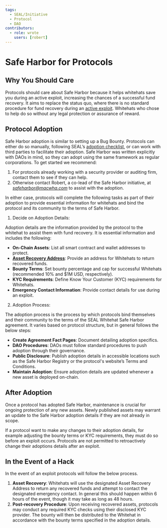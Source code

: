 ```yaml
---
tags:
  - SEAL/Initiative
  - Protocol
  - DAO
contributors:
  - role: wrote
    users: [robert]
---
```


# Safe Harbor for Protocols

## Why You Should Care

Protocols should care about Safe Harbor because it helps whitehats save you during an active exploit, increasing the chances of a successful fund recovery. It aims to replace the status quo, where there is no standard procedure for fund recovery during an [active exploit](./key-terms.md#active-exploit). Whitehats who chose to help do so without any legal protection or assurance of reward.

## Protocol Adoption

Safe Harbor adoption is similar to setting up a Bug Bounty. Protocols can either do so manually, following SEAL’s [adoption checklist](https://docs.google.com/document/d/1ZfpJacBKGZR1EcfxReqSToXXSHF-iOIThU66S6M20aQ), or can work with third parties to facilitate their adoption. Safe Harbor was written explicitly with DAOs in mind, so they can adopt using the same framework as regular corporations. To get started we recommend:

1. For protocols already working with a security provider or auditing firm, contact them to see if they can help.
2. Otherwise contact Robert, a co-lead of the Safe Harbor initiative, at *safeharbor@macwha.com* to assist with the adoption.

In either case, protocols will complete the following tasks as part of their adoption to provide essential information for whitehats and bind the protocol and its community to the terms of Safe Harbor.

1. Decide on Adoption Details:

Adoption details are the information provided by the protocol to the whitehat to assist them with fund recovery. It is essential information and includes the following:

- **On-Chain Assets**: List all smart contract and wallet addresses to protect.
- **[Asset Recovery Address](./key-terms.md#asset-recovery-address)**: Provide an address for Whitehats to return recovered funds.
- **Bounty Terms**: Set bounty percentage and cap for successful Whitehats (recommended 10% and $1M USD, respectively).
- **KYC Requirements**: Define Know Your Customer (KYC) requirements for Whitehats.
- **Emergency Contact Information**: Provide contact details for use during an exploit.

2. Adoption Process:

The adoption process is the process by which protocols bind themselves and their community to the terms of the SEAL Whitehat Safe Harbor agreement. It varies based on protocol structure, but in general follows the below steps:

- **Create Agreement Fact Pages**: Document detailing adoption specifics.
- **DAO Procedures**: DAOs must follow standard procedures to push adoption through their governance.
- **Public Disclosure**: Publish adoption details in accessible locations such as the Safe Harbor Registry or the protocol's website’s Terms and Conditions.
- **Maintain Adoption**: Ensure adoption details are updated whenever a new asset is deployed on-chain.

## After Adoption

Once a protocol has adopted Safe Harbor, maintenance is crucial for ongoing protection of any new assets. Newly published assets may warrant an update to the Safe Harbor adoption details if they are not already in scope.

If a protocol want to make any changes to their adoption details, for example adjusting the bounty terms or KYC requirements, they must do so before an exploit occurs. Protocols are not permitted to retroactively change their adoptions details after an exploit.

## In the Event of a Hack

In the event of an exploit protocols will follow the below process.

1. **Asset Recovery**: Whitehats will use the designated Asset Recovery Address to return any recovered funds and attempt to contact the designated emergency contact. In general this should happen within 6 hours of the event, though it may take as long as 48 hours.
2. **Post-recovery Procedure**: Upon receiving recovered assets, protocols may conduct any required KYC checks using their disclosed KYC provider. The bounty will then be distributed to the Whitehat in accordance with the bounty terms specified in the adoption details.

